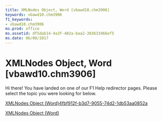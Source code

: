 ```yaml
---
title: XMLNodes Object, Word [vbawd10.chm3906]
keywords: vbawd10.chm3906
f1_keywords:
- vbawd10.chm3906
ms.prod: office
ms.assetid: df5dab14-4a3f-402a-baa2-383633466ef5
ms.date: 06/08/2017
---
```



# XMLNodes Object, Word [vbawd10.chm3906]

Hi there! You have landed on one of our F1 Help redirector pages. Please select the topic you were looking for below.

[XMLNodes Object (Word)4fbf912f-b3d7-9055-74d2-1db53aa0852a](http://msdn.microsoft.com/library/4fbf912f-b3d7-9055-74d2-1db53aa0852a%28Office.15%29.aspx)

[XMLNodes Object (Word)](http://msdn.microsoft.com/library/c29850f2-8db2-aef6-57ee-fed1b625616c%28Office.15%29.aspx)


